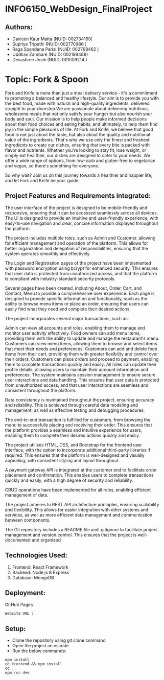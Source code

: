 # INFO6150_WebDesign_FinalProject

## Authors:
  - Davleen Kaur Matta (NUID: 002734160)
  - Supriya Tripathi (NUID: 002770986 )
  - Raga Spandana Parisi (NUID: 002768462 )
  - Uddhav Zambare (NUID: 002199488)
  - Devashree Joshi (NUID: 001009214 )

# Topic: Fork & Spoon
Fork and Knife is more than just a meal delivery service - it's a commitment to promoting a balanced and healthy lifestyle. Our aim is to provide you with the best food, made with natural and high-quality ingredients, delivered straight to your doorstep.We are passionate about delivering nutritious, wholesome meals that not only satisfy your hunger but also nourish your body and soul. Our mission is to help people make informed decisions about their food choices and eating habits, and ultimately, to help them find joy in the simple pleasures of life.
At Fork and Knife, we believe that good food is not just about the taste, but also about the quality and nutritional value of the ingredients. That's why we use only the finest and freshest ingredients to create our dishes, ensuring that every bite is packed with flavor and nutrients. Whether you're looking to stay fit, lose weight, or simply eat healthier, our dishes are designed to cater to your needs. We offer a wide range of options, from low-carb and gluten-free to vegetarian and vegan, so there's something for everyone.

So why wait? Join us on this journey towards a healthier and happier life, and let Fork and Knife be your guide.


## Project Features and Requirements integrated:

The user interface of the project is designed to be mobile-friendly and responsive, ensuring that it can be accessed seamlessly across all devices. The UI is designed to provide an intuitive and user-friendly experience, with easy-to-use navigation and clear, concise information displayed throughout the platform.

The project includes multiple roles, such as Admin and Customer, allowing for efficient management and operation of the platform. This allows for better organization and delegation of responsibilities, ensuring that the system operates smoothly and effectively.

The Login and Registration pages of the project have been implemented with password encryption using bcrypt for enhanced security. This ensures that user data is protected from unauthorized access, and that the platform is compliant with industry-standard security protocols.

Several pages have been created, including About, Order, Cart, and Contact, Menu to provide a comprehensive user experience. Each page is designed to provide specific information and functionality, such as the ability to browse menu items or place an order, ensuring that users can easily find what they need and complete their desired actions.

The project incorporates several major transactions, such as:

Admin can view all accounts and roles, enabling them to manage and monitor user activity effectively.
Food owners can add menu items, providing them with the ability to update and manage the restaurant's menu.
Customers can view menu items, allowing them to browse and select items that meet their needs and preferences.
Customers can add and delete food items from their cart, providing them with greater flexibility and control over their orders.
Customers can place orders and proceed to payment, enabling them to complete transactions quickly and easily.
All roles can update their profile details, allowing users to maintain their account information and preferences.
The system maintains session management to ensure secure user interactions and data handling. This ensures that user data is protected from unauthorized access, and that user interactions are seamless and consistent throughout the platform.

Data consistency is maintained throughout the project, ensuring accuracy and reliability. This is achieved through careful data modeling and management, as well as effective testing and debugging procedures.

The end-to-end transaction is fulfilled for customers, from browsing the menu to successfully placing and receiving their order. This ensures that the platform provides a seamless and intuitive experience for users, enabling them to complete their desired actions quickly and easily.

The project utilizes HTML, CSS, and Bootstrap for the frontend user interface, with the option to incorporate additional third-party libraries if required. This ensures that the platform is well-designed and visually appealing, with consistent styling and layout throughout.

A payment gateway API is integrated at the customer end to facilitate order placement and confirmation. This enables users to complete transactions quickly and easily, with a high degree of security and reliability.

CRUD operations have been implemented for all roles, enabling efficient management of data.

The project adheres to REST API architecture principles, ensuring scalability and flexibility. This allows for easier integration with other systems and services, as well as more efficient data management and communication between components.

The Git repository includes a README file and .gitignore to facilitate project management and version control. This ensures that the project is well-documented and organized

## Technologies Used:

1. Frontend: React Framework
2. Backend: Node.js & Express
3. Database: MongoDB

## Deployment:

GitHub Pages

```
Website URL : 
```

## Setup:

- Clone the repository using git clone command
- Open the project on vscode
- Run the below commands:
```
npm install
cd frontend && npm install
cd ..
npm run dev
```
